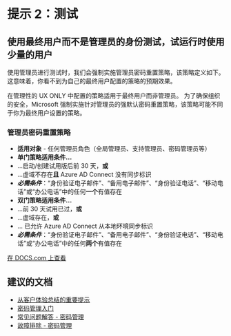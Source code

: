 <properties
    pageTitle="Tip 2: TESTING - Test with an end user, not an administrator, and pilot with a small set of users"
    description="从客户体验总结的重要提示 - 提示 2"
    service="microsoft.aad"
    resource="Microsoft_AAD_IAM"
    authors="gahug"
    displayOrder="200"
    selfHelpType="resource"
    resourceTags="sspr_passwordreset"
    cloudEnvironments="public"
 />

# <a name="tip-2-testing"></a>提示 2：测试
## <a name="test-with-an-end-user-not-an-administrator-and-pilot-with-a-small-set-of-users"></a>使用最终用户而不是管理员的身份测试，试运行时使用少量的用户
使用管理员进行测试时，我们会强制实施管理员密码重置策略，该策略定义如下。  这意味着，你看不到为自己的最终用户配置的策略的预期效果。

在管理性的 UX ONLY 中配置的策略适用于最终用户而非管理员。 为了确保组织的安全，Microsoft 强制实施针对管理员的强默认密码重置策略，该策略可能不同于你为最终用户设置的策略。

### <a name="administrator-password-reset-policy"></a>管理员密码重置策略
* **适用对象** - 任何管理员角色（全局管理员、支持管理员、密码管理员等）
* **单门策略适用条件...**
 * ...启动/创建试用版后前 30 天，**或**
 * ...虚域不存在**且** Azure AD Connect 没有同步标识
 * **_必需条件_**：“身份验证电子邮件”、“备用电子邮件”、“身份验证电话”、“移动电话”或“办公电话”中的任何**一个**有值存在
* **双门策略适用条件...**
 * ...前 30 天试用已过，**或**
 * ...虚域存在，**或**
 * ... 已允许 Azure AD Connect 从本地环境同步标识
 * _**必需条件**_：“身份验证电子邮件”、“备用电子邮件”、“身份验证电话”、“移动电话”或“办公电话”中的任何**两个**有值存在





[在 DOCS.com 上查看](https://docs.microsoft.com/azure/active-directory/active-directory-passwords-getting-started#tip-2-testing---test-with-an-end-user-not-an-administrator-and-pilot-with-a-small-set-of-users)

## <a name="recommended-documents"></a>**建议的文档**

* [从客户体验总结的重要提示](https://docs.microsoft.com/azure/active-directory/active-directory-passwords-getting-started#top-tips-from-our-customers-to-read-before-you-begin)
* [密码管理入门](https://docs.microsoft.com/azure/active-directory/active-directory-passwords-getting-started#enable-users-to-reset-their-azure-ad-passwords)
* [常见问题解答 - 密码管理](https://docs.microsoft.com/azure/active-directory/active-directory-passwords-faq)
* [故障排除 - 密码管理](https://docs.microsoft.com/azure/active-directory/active-directory-passwords-troubleshoot)

